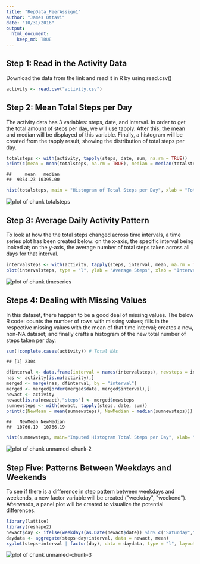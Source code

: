 ```yaml
---
title: "RepData_PeerAssign1"
author: "James Ottavi"
date: "10/31/2016"
output: 
  html_document:
    keep_md: TRUE
---
```




## Step 1: Read in the Activity Data
Download the data from the link and read it in R by using read.csv()

```r
activity <- read.csv("activity.csv")
```

## Step 2: Mean Total Steps per Day
The activity data has 3 variables: steps, date, and interval. In order to get the total amount of steps per day, we will use tapply. After this, the mean and median will be displayed of this variable. Finally, a histogram will be created from the tapply result, showing the distribution of total steps per day.

```r
totalsteps <- with(activity, tapply(steps, date, sum, na.rm = TRUE))
print(c(mean = mean(totalsteps, na.rm = TRUE), median = median(totalsteps, na.rm=TRUE)))
```

```
##     mean   median 
##  9354.23 10395.00
```

```r
hist(totalsteps, main = "Histogram of Total Steps per Day", xlab = "Total Steps")
```

![plot of chunk totalsteps](figure/totalsteps-1.png)

## Step 3: Average Daily Activity Pattern
To look at how the the total steps changed across time intervals, a time series plot has been created below: on the x-axis, the specific interval being looked at; on the y-axis, the average number of total steps taken across all days for that interval.

```r
intervalsteps <- with(activity, tapply(steps, interval, mean, na.rm = TRUE))
plot(intervalsteps, type = "l", ylab = "Average Steps", xlab = "Interval", main = "Average Steps Across Intervals")
```

![plot of chunk timeseries](figure/timeseries-1.png)

## Steps 4: Dealing with Missing Values
In this dataset, there happen to be a good deal of missing values. The below R code: counts the number of rows with missing values; fills in the respective missing values with the mean of that time interval; creates a new, non-NA dataset; and finally crafts a histogram of the new total number of steps taken per day.

```r
sum(!complete.cases(activity)) # Total NAs
```

```
## [1] 2304
```

```r
dfinterval <- data.frame(interval = names(intervalsteps), newsteps = intervalsteps)
nas <- activity[is.na(activity),]
merged <- merge(nas, dfinterval, by = "interval")
merged <- merged[order(merged$date, merged$interval),]
newact <- activity
newact[is.na(newact),"steps"] <- merged$newsteps
sumnewsteps <- with(newact, tapply(steps, date, sum))
print(c(NewMean = mean(sumnewsteps), NewMedian = median(sumnewsteps)))
```

```
##   NewMean NewMedian 
##  10766.19  10766.19
```

```r
hist(sumnewsteps, main="Imputed Histogram Total Steps per Day", xlab= "Total Steps per Day")
```

![plot of chunk unnamed-chunk-2](figure/unnamed-chunk-2-1.png)

## Step Five: Patterns Between Weekdays and Weekends
To see if there is a difference in step pattern between weekdays and weekends, a new factor variable will be created ("weekday", "weekend"). Afterwards, a panel plot will be created to visualize the potential differences.

```r
library(lattice)
library(reshape2)
newact$day <- ifelse(weekdays(as.Date(newact$date)) %in% c("Saturday","Sunday"),"weekend","weekday")
daydata <- aggregate(steps~day+interval, data = newact, mean)
xyplot(steps~interval | factor(day), data = daydata, type = "l", layout = c(1,2))
```

![plot of chunk unnamed-chunk-3](figure/unnamed-chunk-3-1.png)
